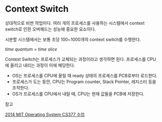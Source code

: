 # Context Switch

상대적으로 비싼 작업이다. 여러 개의 프로세스를 사용하는 시스템에서 context switch로 인한 오버헤드는 성능에 중요한 요소이다.

시분할 시스템에서는 보통 초당 100~1000개의 context switch를 수행한다.

*time quantum = time slice*

Context Switch는 프로세스가 교체되는 과정이라고 생각하면 된다. 프로세스를 CPU에 올리고 내리는 과정이 이에 해당한다.

- OS는 프로세스를 CPU에 올릴 때 ready 상태의 프로세스를 PCB로부터 로드한다.
- 프로세스가 도는 동안, CPU는 Program counter, Stack Pointer, 레지스터 등을 조작한다.
- OS가 프로세스를 CPU에서 내릴 때, CPU는 현재 값들을 PCB에 저장한다.

참고

[2014 MIT Operating System CS377 수업](https://www.youtube.com/playlist?list=PLacuG5pysFbDQU8kKxbUh4K5c1iL5_k7k)